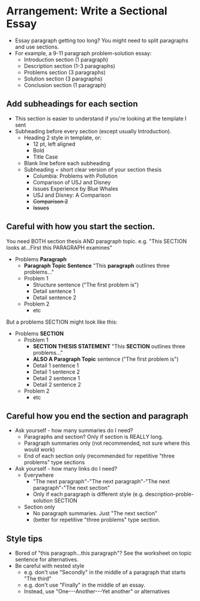 # Arrangement: Write a Sectional Essay

* Essay paragraph getting too long? You might need to split paragraphs and use sections.
* For example, a 9-11 paragraph problem-solution essay:
    * Introduction section (1 paragraph)
    * Description section (1-3 paragraphs)
    * Problems section (3 paragraphs)
    * Solution section (3 paragraphs)
    * Conclusion section (1 paragraph)

## Add subheadings for each section
* This section is easier to understand if you're looking at the template I sent
* Subheading before every section (except usually Introduction). 
    * Heading 2 style in template, or:
        * 12 pt, left aligned
        * Bold
        * Title Case 
    * Blank line before each subheading
    * Subheading = short  clear version of your section thesis
        * Columbia: Problems with Pollution
        * Comparison of USJ and Disney
        * Issues Experience by Blue Whales
        * USJ and Disney: A Comparison
        * ~~Comparison 2~~   
        * ~~Issues~~



## Careful with how you start the section. 
You need BOTH section thesis AND paragraph topic. e.g. "This SECTION looks at...FIrst this PARAGRAPH examines"

* Problems __Paragraph__
    * __Paragraph Topic Sentence__ "This __paragraph__ outlines three problems..."
    * Problem 1
        * Structure sentence ("The first problem is")
        * Detail sentence 1
        * Detail sentence 2
    * Problem 2 
        * etc

But a problems SECTION might look like this: 

* Problems __SECTION__
    * Problem 1
        * __SECTION THESIS STATEMENT__ "This __SECTION__ outlines three problems..."
        * __ALSO A Paragraph Topic__ sentence ("The first problem is")
        * Detail 1 sentence 1
        * Detail 1 sentence 2
        * Detail 2 sentence 1
        * Detail 2 sentence 2    
    * Problem 2 
        * etc


## Careful how you end the section and paragraph
* Ask yourself - how many summaries do I need? 
    * Paragraphs and section? Only if section is REALLY long.
    * Paragraph summaries only (not recommended, not sure where this would work)
    * End of each section only (recommended for repetitive "three problems" type sections
* Ask yourself - how many links do I need? 
    * Everywhere 
        * "The next paragraph"-"The next paragraph"-"The next paragraph"-"The next section" 
        * Only if each paragraph is different style (e.g. description-proble-solution SECTION
    * Section only 
        * No paragraph summaries. Just "The next section"
        * (better for repetitive "three problems" type section. 

## Style tips
* Bored of "this paragraph...this paragraph"? See the worksheet on topic sentence for alternatives. 
* Be careful with nested style 
    * e.g. don't use "Secondly" in the middle of a paragraph that starts "The third"
    * e.g. don't use "Finally" in the middle of an essay. 
    * Instead, use  "One---Another---Yet another" or alternatives


